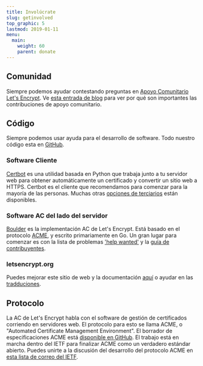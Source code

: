 ```yaml
---
title: Involúcrate
slug: getinvolved
top_graphic: 5
lastmod: 2019-01-11
menu:
  main:
    weight: 60
    parent: donate
---
```


## Comunidad

Siempre podemos ayudar contestando preguntas en [Apoyo Comunitario Let's Encrypt](https://community.letsencrypt.org/). Ve [esta entrada de blog](/2015/08/13/lets-encrypt-community-support.html) para ver por qu&eacute; son importantes las contribuciones de apoyo comunitario.

## C&oacute;digo

Siempre podemos usar ayuda para el desarrollo de software. Todo nuestro c&oacute;digo esta en [GitHub](https://github.com/letsencrypt/).

### Software Cliente

[Certbot](https://github.com/certbot/certbot) es una utilidad basada en Python que trabaja junto a tu servidor web para obtener autom&aacute;ticamente un certificado y convertir un sitio web a HTTPS. Certbot es el cliente que recomendamos para comenzar para la mayor&iacute;a de las personas. Muchas otras [opciones de terciarios](/docs/client-options/) est&aacute;n disponibles.

### Software AC del lado del servidor

[Boulder](https://github.com/letsencrypt/boulder) es la implementaci&oacute;n AC de Let's Encrypt. Est&aacute; basado en el protocolo [ACME](https://github.com/ietf-wg-acme/acme), y escrito primariamente en Go. Un gran lugar para comenzar es con la lista de problemas ['help wanted'](https://github.com/letsencrypt/boulder/issues?q=is%3Aopen+is%3Aissue+label%3Astatus%2Fhelp-wanted) y la [gu&iacute;a de contribuyentes](https://github.com/letsencrypt/boulder/blob/master/CONTRIBUTING.md).

### letsencrypt.org

Puedes mejorar este sitio de web y la documentaci&oacute;n [aqu&iacute;](https://github.com/letsencrypt/website) o ayudar en las [tradduciones](https://github.com/letsencrypt/website/blob/master/TRANSLATION.md).

## Protocolo

La AC de Let's Encrypt habla con el software de gesti&oacute;n de certificados corriendo en servidores web. El protocolo para esto se llama ACME, o "Automated Certificate Management Environment". El borrador de especificaciones ACME est&aacute; [disponible en GitHub](https://github.com/ietf-wg-acme/acme). El trabajo est&aacute; en marcha dentro del IETF para finalizar ACME como un verdadero est&aacute;ndar abierto. Puedes unirte a la discusi&oacute;n del desarrollo del protocolo ACME en [esta lista de correo del IETF](https://www.ietf.org/mailman/listinfo/acme).
